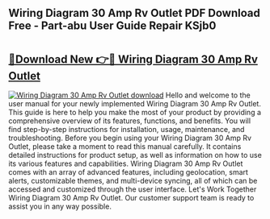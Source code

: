 ## Wiring Diagram 30 Amp Rv Outlet PDF Download Free - Part-abu User Guide Repair KSjb0

# <h2><a href="http://dfjaim.blite.top/?on=Wiring+Diagram+30+Amp+Rv+Outlet">🔗Download New 👉🔴 Wiring Diagram 30 Amp Rv Outlet</a></h2>

[![Wiring Diagram 30 Amp Rv Outlet download](https://i.imgur.com/lujVjoI.png)](http://dfjaim.blite.top/?on=Wiring+Diagram+30+Amp+Rv+Outlet)
Hello and welcome to the user manual for your newly implemented Wiring Diagram 30 Amp Rv Outlet. This guide is here to help you make the most of your product by providing a comprehensive overview of its features, functions, and benefits. You will find step-by-step instructions for installation, usage, maintenance, and troubleshooting. Before you begin using your Wiring Diagram 30 Amp Rv Outlet, please take a moment to read this manual carefully. It contains detailed instructions for product setup, as well as information on how to use its various features and capabilities. Wiring Diagram 30 Amp Rv Outlet comes with an array of advanced features, including geolocation, smart alerts, customizable themes, and multi-device syncing, all of which can be accessed and customized through the user interface. Let's Work Together Wiring Diagram 30 Amp Rv Outlet. Our customer support team is ready to assist you in any way possible.
